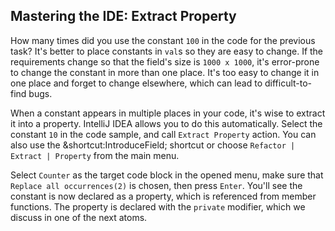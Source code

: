 ## Mastering the IDE: Extract Property

How many times did you use the constant `100` in the code for the previous
task? It's better to place constants in `val`s so they are easy to change. If
the requirements change so that the field's size is `1000 x 1000`, it's
error-prone to change the constant in more than one place. It's too easy to
change it in one place and forget to change elsewhere, which can lead to
difficult-to-find bugs.

When a constant appears in multiple places in your code, it's wise to extract
it into a property. IntelliJ IDEA allows you to do this automatically. Select
the constant `10` in the code sample, and call <span class="control">`Extract
Property`</span> action. You can also use the <span
class="shortcut">&shortcut:IntroduceField;</span> shortcut or choose <span
class="control">`Refactor | Extract | Property`</span> from the main menu.

Select `Counter` as the target code block in the opened menu,
make sure that <span class="control">`Replace all occurrences(2)`</span> is
chosen, then press `Enter`. You'll see the constant is now declared as a
property, which is referenced from member functions. The property is declared
with the `private` modifier, which we discuss in one of the next atoms.
